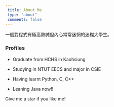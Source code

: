 ```yaml
---
 title: About Me
 type: "about"
 comments: false
---
```


一個對程式有極高熱誠但內心常常迷惘的迷糊大學生。

### Profiles

- Graduate from HCHS in Kaohsiung

- Studying in NTUT EECS and major in CSIE

- Having learnt Python, C, C++

- Leaning Java now!!

Give me a star if you like me!
